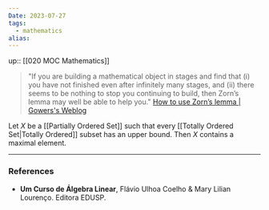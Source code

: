```yaml
---
Date: 2023-07-27
tags:
  - mathematics
alias: 
---
```

up:: [[020 MOC Mathematics]]

> "If you are building a mathematical object in stages and find that 
> (i) you have not finished even after infinitely many stages, and
> (ii) there seems to be nothing to stop you continuing to build, 
> then Zorn’s lemma may well be able to help you."
> [How to use Zorn’s lemma | Gowers's Weblog](https://gowers.wordpress.com/2008/08/12/how-to-use-zorns-lemma/)

Let $X$ be a [[Partially Ordered Set]] such that every [[Totally Ordered Set|Totally Ordered]] subset has an upper bound. Then $X$ contains a maximal element.

---
### References
- **Um Curso de Álgebra Linear**, Flávio Ulhoa Coelho & Mary Lilian Lourenço. Editora EDUSP.